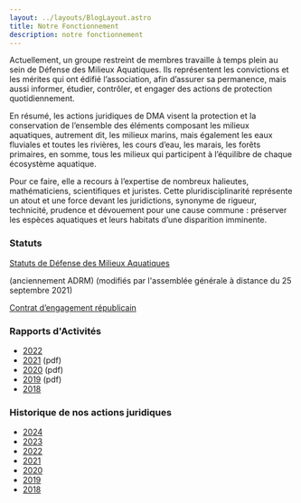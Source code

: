 ```yaml
---
layout: ../layouts/BlogLayout.astro
title: Notre Fonctionnement
description: notre fonctionnement
---
```


Actuellement, un groupe restreint de membres travaille à temps plein au sein de Défense des Milieux Aquatiques. Ils représentent les convictions et les mérites qui ont édifié l’association, afin d’assurer sa permanence, mais aussi informer, étudier, contrôler, et engager des actions de protection quotidiennement.

En résumé, les actions juridiques de DMA visent la protection et la conservation de l’ensemble des éléments composant les milieux aquatiques, autrement dit, les milieux marins, mais également les eaux fluviales et toutes les rivières, les cours d’eau, les marais, les forêts primaires, en somme, tous les milieux qui participent à l’équilibre de chaque écosystème aquatique.

Pour ce faire, elle a recours à l’expertise de nombreux halieutes, mathématiciens, scientifiques et juristes. Cette pluridisciplinarité représente un atout et une force devant les juridictions, synonyme de rigueur, technicité, prudence et dévouement pour une cause commune : préserver les espèces aquatiques et leurs habitats d’une disparition imminente.

### Statuts

[Statuts de Défense des Milieux Aquatiques](/statuts)

(anciennement ADRM) (modifiés par l'assemblée générale à distance du 25 septembre 2021)

[Contrat d’engagement républicain](/DMA_ENGAGEMENT_REPUBLICAIN.pdf)
### Rapports d'Activités

- [2022](/rapport-activite/2022)
- [2021](/RA-DMA-2021.pdf) (pdf)
- [2020](/RA-DMA-2020.pdf) (pdf)
- [2019](/RA-DMA-2019.pdf) (pdf)
- [2018](/rapport-activite/2018)

### Historique de nos actions juridiques

- [2024](/historique/2024)
- [2023](/historique/2023)
- [2022](/historique/2022)
- [2021](/historique/2021)
- [2020](/historique/2020)
- [2019](/historique/2019)
- [2018](/historique/2018)
